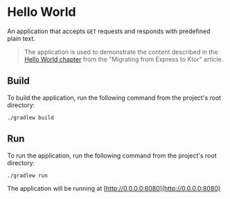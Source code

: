 # Hello World

An application that accepts `GET` requests and responds with predefined plain text.

>The application is used to demonstrate the content described in the [Hello World chapter](https://ktor.io/docs/migration-from-express-js.html#hello)
>from the "Migrating from Express to Ktor" article.

## Build

To build the application, run the following command from the project's root directory:

```shell
./gradlew build
```

## Run

To run the application, run the following command from the project's root directory:

```shell
./gradlew run
```

The application will be running at [http://0.0.0.0:8080](http://0.0.0.0:8080)